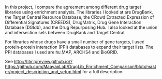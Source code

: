 In this project, I compare the agreement among different drug target libraries using enrichment analysis. The libraries I looked at are DrugBank, the Target Central Resource Database, the CRowd Extracted Expression of Differential Signatures (CREEDS), DrugMatrix, Drug Gene Interaction Database (DGIdb), and the Drug Repurposing Hub. I also looked at the union and intersection sets between DrugBank and Target Central.

For libraries whose drugs have a small number of gene targets, I used protein-protein interaction (PPI) databases to expand their target lists. The PPI databases I used are hu.MAP, ARCHS4 and BioGRID.

See http://htmlpreview.github.io/?https://github.com/MaayanLab/DrugLib_Enrichment_Comparison/blob/master/project_description_and_setup.html for a full description.